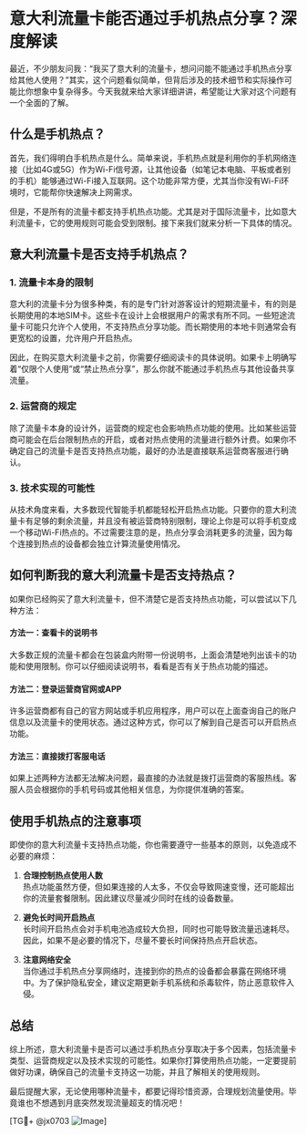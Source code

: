 # 意大利流量卡能否通过手机热点分享？深度解读

最近，不少朋友问我：“我买了意大利的流量卡，想问问能不能通过手机热点分享给其他人使用？”其实，这个问题看似简单，但背后涉及的技术细节和实际操作可能比你想象中复杂得多。今天我就来给大家详细讲讲，希望能让大家对这个问题有一个全面的了解。

## 什么是手机热点？

首先，我们得明白手机热点是什么。简单来说，手机热点就是利用你的手机网络连接（比如4G或5G）作为Wi-Fi信号源，让其他设备（如笔记本电脑、平板或者别的手机）能够通过Wi-Fi接入互联网。这个功能非常方便，尤其当你没有Wi-Fi环境时，它能帮你快速解决上网需求。

但是，不是所有的流量卡都支持手机热点功能。尤其是对于国际流量卡，比如意大利流量卡，它的使用规则可能会受到限制。接下来我们就来分析一下具体的情况。

## 意大利流量卡是否支持手机热点？

### 1. **流量卡本身的限制**
意大利的流量卡分为很多种类，有的是专门针对游客设计的短期流量卡，有的则是长期使用的本地SIM卡。这些卡在设计上会根据用户的需求有所不同。一些短途流量卡可能只允许个人使用，不支持热点分享功能。而长期使用的本地卡则通常会有更宽松的设置，允许用户开启热点。

因此，在购买意大利流量卡之前，你需要仔细阅读卡的具体说明。如果卡上明确写着“仅限个人使用”或“禁止热点分享”，那么你就不能通过手机热点与其他设备共享流量。

### 2. **运营商的规定**
除了流量卡本身的设计外，运营商的规定也会影响热点功能的使用。比如某些运营商可能会在后台限制热点的开启，或者对热点使用的流量进行额外计费。如果你不确定自己的流量卡是否支持热点功能，最好的办法是直接联系运营商客服进行确认。

### 3. **技术实现的可能性**
从技术角度来看，大多数现代智能手机都能轻松开启热点功能。只要你的意大利流量卡有足够的剩余流量，并且没有被运营商特别限制，理论上你是可以将手机变成一个移动Wi-Fi热点的。不过需要注意的是，热点分享会消耗更多的流量，因为每个连接到热点的设备都会独立计算流量使用情况。

## 如何判断我的意大利流量卡是否支持热点？

如果你已经购买了意大利流量卡，但不清楚它是否支持热点功能，可以尝试以下几种方法：

#### 方法一：查看卡的说明书
大多数正规的流量卡都会在包装盒内附带一份说明书，上面会清楚地列出该卡的功能和使用限制。你可以仔细阅读说明书，看看是否有关于热点功能的描述。

#### 方法二：登录运营商官网或APP
许多运营商都有自己的官方网站或手机应用程序，用户可以在上面查询自己的账户信息以及流量卡的使用状态。通过这种方式，你可以了解到自己是否可以开启热点功能。

#### 方法三：直接拨打客服电话
如果上述两种方法都无法解决问题，最直接的办法就是拨打运营商的客服热线。客服人员会根据你的手机号码或其他相关信息，为你提供准确的答案。

## 使用手机热点的注意事项

即使你的意大利流量卡支持热点功能，你也需要遵守一些基本的原则，以免造成不必要的麻烦：

1. **合理控制热点使用人数**  
   热点功能虽然方便，但如果连接的人太多，不仅会导致网速变慢，还可能超出你的流量套餐限制。因此建议尽量减少同时在线的设备数量。

2. **避免长时间开启热点**  
   长时间开启热点会对手机电池造成较大负担，同时也可能导致流量迅速耗尽。因此，如果不是必要的情况下，尽量不要长时间保持热点开启状态。

3. **注意网络安全**  
   当你通过手机热点分享网络时，连接到你的热点的设备都会暴露在网络环境中。为了保护隐私安全，建议定期更新手机系统和杀毒软件，防止恶意软件入侵。

## 总结

综上所述，意大利流量卡是否可以通过手机热点分享取决于多个因素，包括流量卡类型、运营商规定以及技术实现的可能性。如果你打算使用热点功能，一定要提前做好功课，确保自己的流量卡支持这一功能，并且了解相关的使用规则。

最后提醒大家，无论使用哪种流量卡，都要记得珍惜资源，合理规划流量使用。毕竟谁也不想遇到月底突然发现流量超支的情况吧！

[TG💪+ @jx0703 ![Image](https://github.com/user-attachments/assets/dbca1d08-cadb-493c-b0ec-ad6f7a83f270)]
